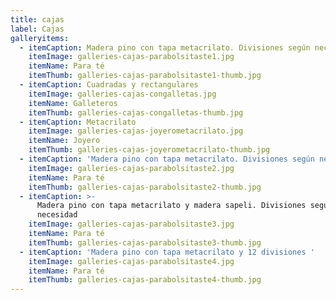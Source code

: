 ```yaml
---
title: cajas
label: Cajas
galleryitems:
  - itemCaption: Madera pino con tapa metacrilato. Divisiones según necesidad
    itemImage: galleries-cajas-parabolsitaste1.jpg
    itemName: Para té
    itemThumb: galleries-cajas-parabolsitaste1-thumb.jpg
  - itemCaption: Cuadradas y rectangulares
    itemImage: galleries-cajas-congalletas.jpg
    itemName: Galleteros
    itemThumb: galleries-cajas-congalletas-thumb.jpg
  - itemCaption: Metacrilato
    itemImage: galleries-cajas-joyerometacrilato.jpg
    itemName: Joyero
    itemThumb: galleries-cajas-joyerometacrilato-thumb.jpg
  - itemCaption: 'Madera pino con tapa metacrilato. Divisiones según necesidad '
    itemImage: galleries-cajas-parabolsitaste2.jpg
    itemName: Para té
    itemThumb: galleries-cajas-parabolsitaste2-thumb.jpg
  - itemCaption: >-
      Madera pino con tapa metacrilato y madera sapeli. Divisiones según
      necesidad 
    itemImage: galleries-cajas-parabolsitaste3.jpg
    itemName: Para té
    itemThumb: galleries-cajas-parabolsitaste3-thumb.jpg
  - itemCaption: 'Madera pino con tapa metacrilato y 12 divisiones '
    itemImage: galleries-cajas-parabolsitaste4.jpg
    itemName: Para té
    itemThumb: galleries-cajas-parabolsitaste4-thumb.jpg
---
```


